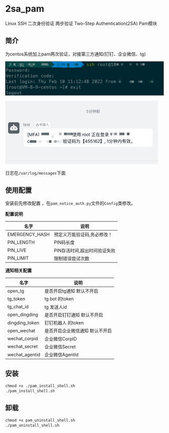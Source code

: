 # 2sa_pam
Linux SSH 二次身份验证 两步验证 Two-Step Authentication(2SA) Pam模块

## 简介
为centos系统加上pam两次验证，对接第三方通知(钉钉、企业微信、tg)

![](./img/1.png)

![](./img/2.png)

日志在`/var/log/messages`下面

## 使用配置

安装前先修改配置 ，在`pam_notice_auth.py`文件的`Config`类修改。

**配置说明**

| 名字 | 说明 |
|---  |---  |
| EMERGENCY_HASH  | 预定义万能验证码,务必修改！ |
|PIN_LENGTH|PIN码长度|
|PIN_LIVE|PIN存活时间,超出时间验证失败|
|PIN_LIMIT|限制错误尝试次数|

**通知相关配置**

| 名字 | 说明 |
|---  |---  |
| open_tg  | 是否开启tg通知 默认不开启 |
|tg_token|tg bot 的token|
|tg_chat_id| tg 发送人id |
| open_dingding  | 是否开启钉钉通知 默认不开启 |
|dingding_token|钉钉机器人 的token|
| open_wechat  | 是否开启企业微信通知 默认不开启 |
|wechat_corpid|企业微信CorpID|
|wechat_secret|企业微信Secret|
|wechat_agentid|企业微信AgentId|

## 安装

```
chmod +x ./pam_install_shell.sh 
./pam_install_shell.sh 
```

## 卸载

```
chmod +x pam_uninstall_shell.sh
./pam_uninstall_shell.sh
```

